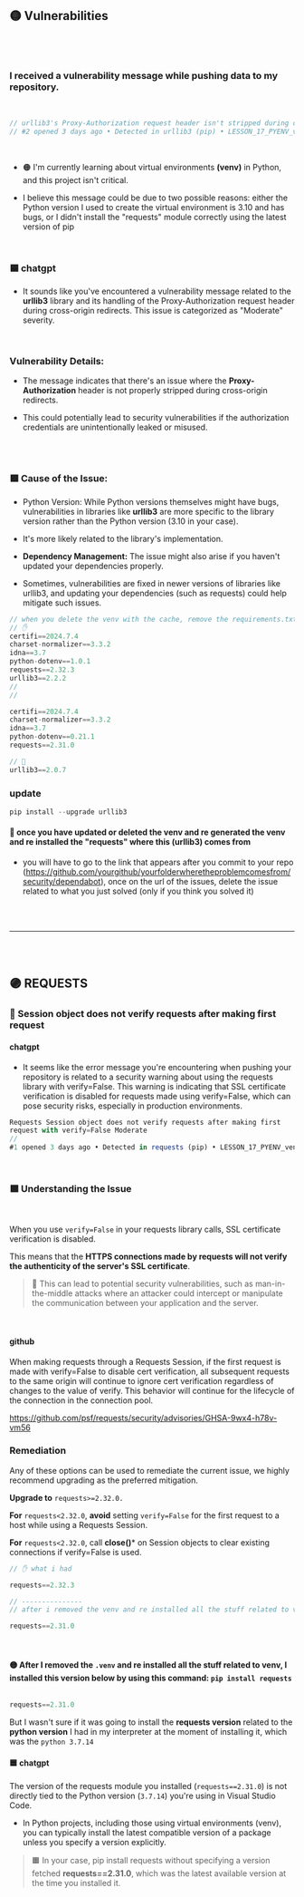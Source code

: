 ## 🟡 Vulnerabilities

<br>
<br>


### I received a vulnerability message while pushing data to my repository.

<br>

```javascript
// urllib3's Proxy-Authorization request header isn't stripped during cross-origin redirects Moderate
// #2 opened 3 days ago • Detected in urllib3 (pip) • LESSON_17_PYENV_venv_test/requirements.txt
```

<br>

- 🟠 I'm currently learning about virtual environments **(venv)** in Python, and this project isn't critical.

- I believe this message could be due to two possible reasons: either the Python version I used to create the virtual environment is 3.10 and has bugs, or I didn't install the "requests" module correctly using the latest version of pip

<br>


### 🟦 chatgpt

- It sounds like you've encountered a vulnerability message related to the **urllib3** library and its handling of the Proxy-Authorization request header during cross-origin redirects. This issue is categorized as "Moderate" severity.

<br>



### Vulnerability Details:

- The message indicates that there's an issue where the **Proxy-Authorization** header is not properly stripped during cross-origin redirects.

- This could potentially lead to security vulnerabilities if the authorization credentials are unintentionally leaked or misused.

<br>
<br>


### 🟩 Cause of the Issue:

- Python Version: While Python versions themselves might have bugs, vulnerabilities in libraries like **urllib3** are more specific to the library version rather than the Python version (3.10 in your case).

- It's more likely related to the library's implementation.

- **Dependency Management:** The issue might also arise if you haven't updated your dependencies properly.

- Sometimes, vulnerabilities are fixed in newer versions of libraries like urllib3, and updating your dependencies (such as requests) could help mitigate such issues.

```javascript
// when you delete the venv with the cache, remove the requirements.txt also, check the python version you have within the interpreter and open the terminal with the + , dont split the terminal
// ✋
certifi==2024.7.4
charset-normalizer==3.3.2
idna==3.7
python-dotenv==1.0.1
requests==2.32.3
urllib3==2.2.2
//
//

certifi==2024.7.4
charset-normalizer==3.3.2
idna==3.7
python-dotenv==0.21.1
requests==2.31.0

// 🤾
urllib3==2.0.7
```

### update

```javascript
pip install --upgrade urllib3

```

#### 🔴 once you have updated or deleted the venv and re generated the venv and re installed the "requests" where this (urllib3) comes from

- you will have to go to the link that appears after you commit to your repo (https://github.com/yourgithub/yourfolderwheretheproblemcomesfrom/security/dependabot), once on the url of the issues, delete the issue related to what you just solved (only if you think you solved it)


<br>
<br>

---


<br>
<br>

## 🟣 REQUESTS

### 🔴 Session object does not verify requests after making first request

#### chatgpt

- It seems like the error message you're encountering when pushing your repository is related to a security warning about using the requests library with verify=False. This warning is indicating that SSL certificate verification is disabled for requests made using verify=False, which can pose security risks, especially in production environments.



```javascript
Requests Session object does not verify requests after making first
request with verify=False Moderate
//
#1 opened 3 days ago • Detected in requests (pip) • LESSON_17_PYENV_venv_test/requirements.txt
```

<br>

### 🟩 Understanding the Issue

<br>

When you use `verify=False` in your requests library calls, SSL certificate verification is disabled.

This means that the **HTTPS connections made by requests will not verify the authenticity of the server's SSL certificate**.

> 🔴 This can lead to potential security vulnerabilities, such as man-in-the-middle attacks where an attacker could intercept or manipulate the communication between your application and the server.


<br>


#### github


When making requests through a Requests Session, if the first request is made with verify=False to disable cert verification, all subsequent requests to the same origin will continue to ignore cert verification regardless of changes to the value of verify. This behavior will continue for the lifecycle of the connection in the connection pool.

https://github.com/psf/requests/security/advisories/GHSA-9wx4-h78v-vm56



### Remediation
Any of these options can be used to remediate the current issue, we highly recommend upgrading as the preferred mitigation.

**Upgrade to** `requests>=2.32.0.`

**For** `requests<2.32.0`, **avoid** setting `verify=False` for the first request to a host while using a Requests Session.


**For** `requests<2.32.0`, call **close()*** on Session objects to clear existing connections if verify=False is used.

```javascript
// ✋ what i had

requests==2.32.3

// ---------------
// after i removed the venv and re installed all the stuff related to venv, i installed this version below by using this command: pip install requests, keep in  mind that its going to install the version related to the python version you have in your interpreter

requests==2.31.0
```


<br>

#### 🟡 After I removed the `.venv` and re installed all the stuff related to venv, I installed this version below by using this command: `pip install requests`


```javascript

requests==2.31.0

```

But I wasn't sure if it was going to install the **requests version** related to the **python version** I had in my interpreter at the moment of installing it, which was the `python 3.7.14 `

#### 🟦 chatgpt


The version of the requests module you installed (`requests==2.31.0`) is not directly tied to the Python version (`3.7.14`) you're using in Visual Studio Code.

- In Python projects, including those using virtual environments (venv), you can typically install the latest compatible version of a package unless you specify a version explicitly.

> 🟧 In your case, pip install requests without specifying a version fetched **requests==2.31.0**, which was the latest available version at the time you installed it.